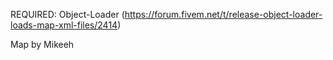 REQUIRED: Object-Loader (https://forum.fivem.net/t/release-object-loader-loads-map-xml-files/2414)

Map by Mikeeh
